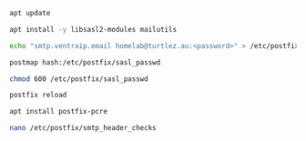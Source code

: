 ```bash
apt update
```

```bash
apt install -y libsasl2-modules mailutils
```

```bash
echo "smtp.ventraip.email homelab@turtlez.au:<password>" > /etc/postfix/sasl_passwd
```

```bash
postmap hash:/etc/postfix/sasl_passwd
```

```bash
chmod 600 /etc/postfix/sasl_passwd
```

```bash
postfix reload
```

```bash
apt install postfix-pcre
```

```bash
nano /etc/postfix/smtp_header_checks
```